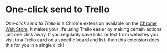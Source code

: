 # One-click send to Trello

*One-click send to Trello* is a Chrome extension available on the [Chrome Web Store](https://chrome.google.com/webstore/detail/one-click-send-to-trello/khhjgfllkgcfhhgocmiaknngnjncdbjm). It makes your life using Trello easier by making certain actions just one click away. If you regularily save links or text from websites you visit to a Trello card on a specific board and list, then this extension does this for you in a single click!
